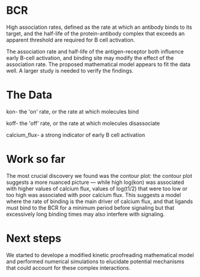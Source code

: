 # BCR

High association rates, defined as the rate at which an antibody binds to its target, 
and the half-life of the protein-antibody complex that exceeds an apparent 
threshold are required for B cell activation. 

The association rate and half-life of the antigen-receptor both 
influence early B-cell activation, and binding site may modify 
the effect of the association rate. The proposed mathematical 
model appears to fit the data well. A larger study is needed 
to verify the findings.

# The Data

kon- the 'on' rate, or the rate at which molecules bind

koff- the 'off' rate, or the rate at which molecules disassociate

calcium_flux- a strong indicator of early B cell activation

# Work so far

The most crucial discovery we found was the contour plot: the contour plot suggests a more nuanced picture — 
while high log(kon) was associated with higher values of calcium flux, values of log(t1/2) that were too low or too high was associated with poor calcium flux. 
This suggests a model where the rate of binding is the main driver of calcium flux, and that ligands must bind to the BCR for a 
minimum period before signaling but that excessively long binding times may also interfere with signaling.

# Next steps
We started to develope a modified kinetic proofreading mathematical model and performed numerical simulations to elucidate 
potential mechanisms that could account for these complex interactions.
